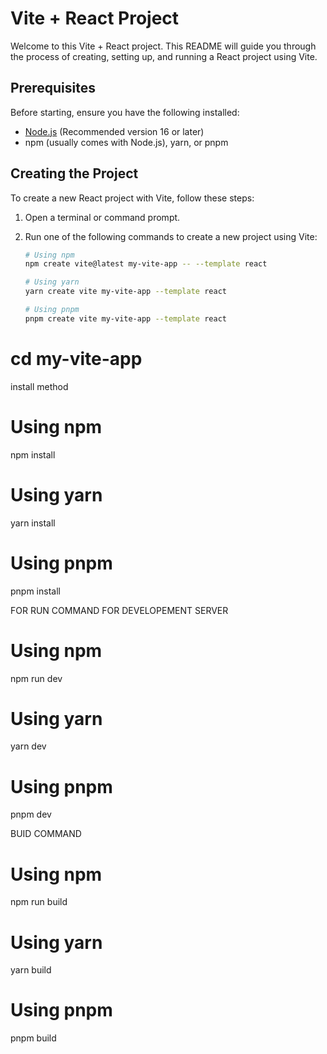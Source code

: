 # Vite + React Project

Welcome to this Vite + React project. This README will guide you through the process of creating, setting up, and running a React project using Vite.

## Prerequisites
Before starting, ensure you have the following installed:
- [Node.js](https://nodejs.org/) (Recommended version 16 or later)
- npm (usually comes with Node.js), yarn, or pnpm

## Creating the Project
To create a new React project with Vite, follow these steps:

1. Open a terminal or command prompt.
2. Run one of the following commands to create a new project using Vite:

   ```bash
   # Using npm
   npm create vite@latest my-vite-app -- --template react

   # Using yarn
   yarn create vite my-vite-app --template react

   # Using pnpm
   pnpm create vite my-vite-app --template react


 # cd my-vite-app


install method

# Using npm
npm install

# Using yarn
yarn install

# Using pnpm
pnpm install


FOR RUN COMMAND FOR DEVELOPEMENT SERVER
# Using npm
npm run dev

# Using yarn
yarn dev

# Using pnpm
pnpm dev

BUID COMMAND 

# Using npm
npm run build

# Using yarn
yarn build

# Using pnpm
pnpm build

